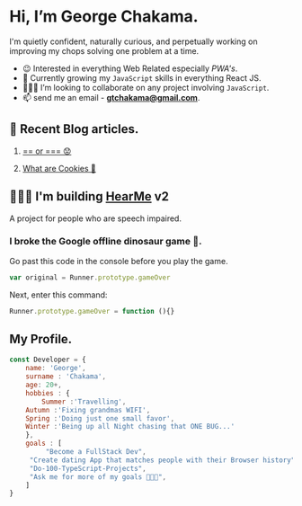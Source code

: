# Hi, I’m George Chakama. 

I'm quietly confident, naturally curious, and perpetually working on improving my chops solving one problem at a time.

- 😉 Interested in everything Web Related especially *PWA's*.
- 🌱 Currently growing my ``JavaScript`` skills in everything React JS.
- 👨🏾‍🏭 I’m looking to collaborate on any project involving ``JavaScript``. 
- 📫 send me an email - **gtchakama@gmail.com**.

## 📔 Recent Blog articles. 

1. [== or === 😟](https://chakama.co.zw/eqaulity/)

2. [What are Cookies 🍪](https://chakama.co.zw/cookies/)

## 🧏🏽‍♀️ I'm building [HearMe](https://www.hearme.co.zw) v2
A project for people who are speech impaired.

### I broke the Google offline dinosaur game 🤫.
Go past this code in the console before you play the game.


``` Javascript 
var original = Runner.prototype.gameOver

```

Next, enter this command:

```Javascript 
Runner.prototype.gameOver = function (){}
```

## My Profile. 

``` Javascript
const Developer = { 
    name: 'George',
    surname : 'Chakama', 
    age: 20+,
    hobbies : {
        Summer :'Travelling',
	Autumn :'Fixing grandmas WIFI',
	Spring :'Doing just one small favor',
	Winter :'Being up all Night chasing that ONE BUG...'
    }, 
    goals : [
         "Become a FullStack Dev", 
	 "Create dating App that matches people with their Browser history", 
	 "Do-100-TypeScript-Projects", 
	 "Ask me for more of my goals 👨🏼‍💻", 
	] 
}
```

<!---
 ## Who am I?
 ```python
 
//code makes no sense but...

 class WhoAmI:
 	user = 'George Chakama'
	current_addiction = "Building awesome React Apps and learning the React Eco-system"
	hobbies && skills = [
				'Travelling',
				'Fixing grandma's WIFI',
				'Doing just one small favor',
				'Being up all Night chasing that ONE BUG...'
			]
	
	def getCity():
		return Harare_ZW()
	
	def Goals():
		Become a FullStack Dev()
		Create dating App that matches people with their Browser history()
		Do-100-TypeScript-Projects()
		Ask me for more of my goals 👨🏼‍💻  ;)
	
 ```

gtchakama/gtchakama is a ✨ special ✨ repository because its `README.md` (this file) appears on your GitHub profile.
You can click the Preview link to take a look at your changes.
--->
